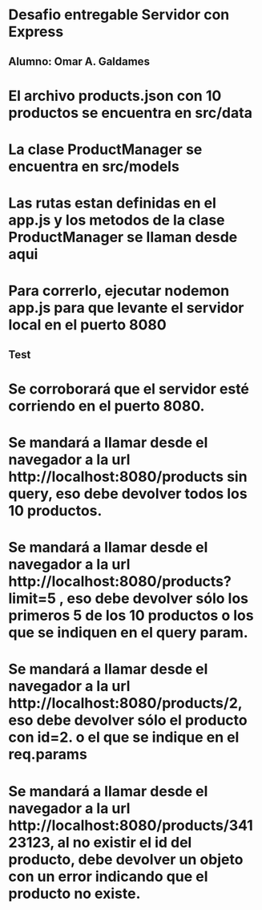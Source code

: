 # Desafio entregable Servidor con Express

## Alumno: Omar A. Galdames

# El archivo products.json con 10 productos se encuentra en src/data

# La clase ProductManager se encuentra en src/models

# Las rutas estan definidas en el app.js y los metodos de la clase ProductManager se llaman desde aqui

# Para correrlo, ejecutar nodemon app.js para que levante el servidor local en el puerto 8080

## Test

# Se corroborará que el servidor esté corriendo en el puerto 8080.

# Se mandará a llamar desde el navegador a la url http://localhost:8080/products sin query, eso debe devolver todos los 10 productos.

# Se mandará a llamar desde el navegador a la url http://localhost:8080/products?limit=5 , eso debe devolver sólo los primeros 5 de los 10 productos o los que se indiquen en el query param.

# Se mandará a llamar desde el navegador a la url http://localhost:8080/products/2, eso debe devolver sólo el producto con id=2. o el que se indique en el req.params

# Se mandará a llamar desde el navegador a la url http://localhost:8080/products/34123123, al no existir el id del producto, debe devolver un objeto con un error indicando que el producto no existe.
